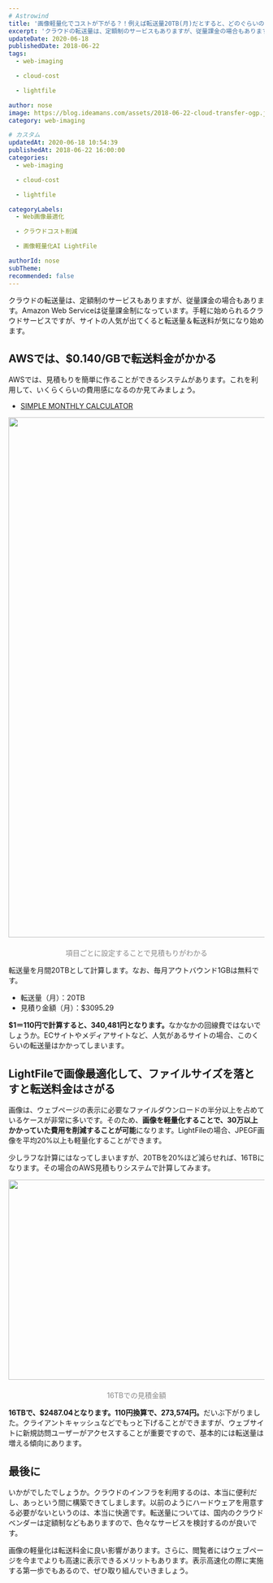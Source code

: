 ```yaml
---
# Astrowind
title: '画像軽量化でコストが下がる？！例えば転送量20TB(月)だとすると、どのぐらいの差がでるのか？'
excerpt: 'クラウドの転送量は、定額制のサービスもありますが、従量課金の場合もあります。Am...'
updateDate: 2020-06-18
publishedDate: 2018-06-22
tags: 
  - web-imaging

  - cloud-cost

  - lightfile

author: nose
image: https://blog.ideamans.com/assets/2018-06-22-cloud-transfer-ogp.jpg
category: web-imaging

# カスタム
updatedAt: 2020-06-18 10:54:39
publishedAt: 2018-06-22 16:00:00
categories: 
  - web-imaging

  - cloud-cost

  - lightfile

categoryLabels: 
  - Web画像最適化

  - クラウドコスト削減

  - 画像軽量化AI LightFile

authorId: nose
subTheme: 
recommended: false
---
```


<p>クラウドの転送量は、定額制のサービスもありますが、従量課金の場合もあります。Amazon Web Serviceは従量課金制になっています。手軽に始められるクラウドサービスですが、サイトの人気が出てくると転送量＆転送料が気になり始めます。</p>
<h2>AWSでは、$0.140/GBで転送料金がかかる</h2>
<p>AWSでは、見積もりを簡単に作ることができるシステムがあります。これを利用して、いくらくらいの費用感になるのか見てみましょう。</p>
<ul><li><a href="https://calculator.s3.amazonaws.com/index.html?lng=ja_JP" target="_blank">SIMPLE MONTHLY CALCULATOR</a></li></ul>
<p style="text-align: center;"><span style="color: #888888;"><img alt="2018-06-22-cloud-transfer-02.jpg" src="https://blog.ideamans.com/assets/2018-06-22-cloud-transfer-02.jpg" width="1265" height="1024" class="mt-image-center" style="text-align: center; display: block; margin: 0 auto 20px;">項目ごとに設定することで見積もりがわかる</span></p>
<p>転送量を月間20TBとして計算します。なお、毎月アウトバウンド1GBは無料です。</p>
<ul><li>転送量（月）：20TB</li><li>見積り金額（月）：$3095.29</li></ul>
<p><strong>$1＝110円で計算すると、340,481円となります。</strong>なかなかの回線費ではないでしょうか。ECサイトやメディアサイトなど、人気があるサイトの場合、このくらいの転送量はかかってしまいます。</p>
<p> </p>
<h2>LightFileで画像最適化して、ファイルサイズを落とすと転送料金はさがる</h2>
<p>画像は、ウェブページの表示に必要なファイルダウンロードの半分以上を占めているケースが非常に多いです。そのため、<strong>画像を軽量化することで、30万以上かかっていた費用を削減することが可能</strong>になります。LightFileの場合、JPEGF画像を平均20%以上も軽量化することができます。</p>
<p>少しラフな計算にはなってしまいますが、20TBを20%ほど減らせれば、16TBになります。その場合のAWS見積もりシステムで計算してみます。</p>
<p style="text-align: center;"><img alt="2018-06-22-cloud-transfer-03.jpg" src="https://blog.ideamans.com/assets/2018-06-22-cloud-transfer-03.jpg" width="1249" height="394" class="mt-image-center" style="text-align: center; display: block; margin: 0 auto 20px;"><span style="color: #888888;">16TBでの見積金額</span></p>
<p><strong>16TBで、$2487.04となります。110円換算で、273,574円。</strong>だいぶ下がりました。クライアントキャッシュなどでもっと下げることができますが、ウェブサイトに新規訪問ユーザーがアクセスすることが重要ですので、基本的には転送量は増える傾向にあります。</p>
<h2>最後に</h2>
<p>いかがでしたでしょうか。クラウドのインフラを利用するのは、本当に便利だし、あっという間に構築できてしまします。以前のようにハードウェアを用意する必要がないというのは、本当に快適です。転送量については、国内のクラウドベンダーは定額制などもありますので、色々なサービスを検討するのが良いです。</p>
<p>画像の軽量化は転送料金に良い影響があります。さらに、閲覧者にはウェブページを今までよりも高速に表示できるメリットもあります。表示高速化の際に実施する第一歩でもあるので、ぜひ取り組んでいきましょう。</p>
<p> </p>
